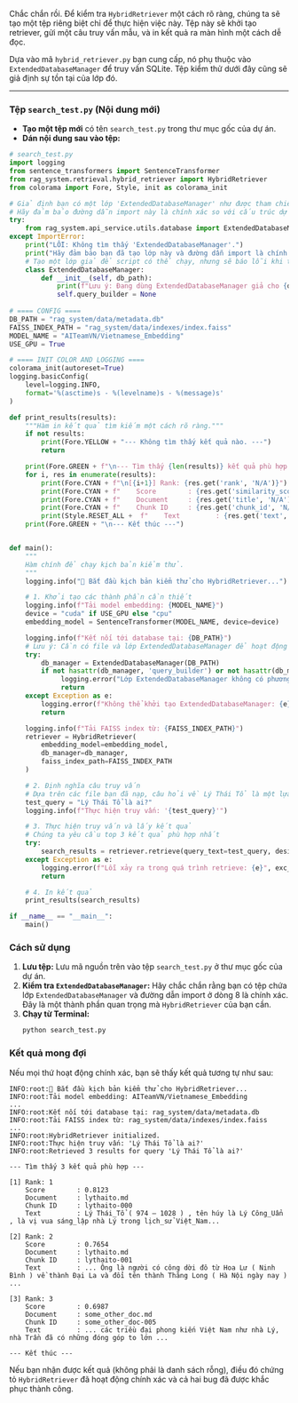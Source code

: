 Chắc chắn rồi. Để kiểm tra `HybridRetriever` một cách rõ ràng, chúng ta sẽ tạo một tệp riêng biệt chỉ để thực hiện việc này. Tệp này sẽ khởi tạo retriever, gửi một câu truy vấn mẫu, và in kết quả ra màn hình một cách dễ đọc.

Dựa vào mã `hybrid_retriever.py` bạn cung cấp, nó phụ thuộc vào `ExtendedDatabaseManager` để truy vấn SQLite. Tệp kiểm thử dưới đây cũng sẽ giả định sự tồn tại của lớp đó.

-----

### **Tệp `search_test.py` (Nội dung mới)**

  * **Tạo một tệp mới** có tên `search_test.py` trong thư mục gốc của dự án.
  * **Dán nội dung sau vào tệp:**

<!-- end list -->

```python
# search_test.py
import logging
from sentence_transformers import SentenceTransformer
from rag_system.retrieval.hybrid_retriever import HybridRetriever
from colorama import Fore, Style, init as colorama_init

# Giả định bạn có một lớp 'ExtendedDatabaseManager' như được tham chiếu trong HybridRetriever
# Hãy đảm bảo đường dẫn import này là chính xác so với cấu trúc dự án của bạn.
try:
    from rag_system.api_service.utils.database import ExtendedDatabaseManager
except ImportError:
    print("LỖI: Không tìm thấy 'ExtendedDatabaseManager'.")
    print("Hãy đảm bảo bạn đã tạo lớp này và đường dẫn import là chính xác.")
    # Tạo một lớp giả để script có thể chạy, nhưng sẽ báo lỗi khi truy vấn
    class ExtendedDatabaseManager:
        def __init__(self, db_path):
            print(f"Lưu ý: Đang dùng ExtendedDatabaseManager giả cho {db_path}")
            self.query_builder = None
    
# ==== CONFIG ====
DB_PATH = "rag_system/data/metadata.db"
FAISS_INDEX_PATH = "rag_system/data/indexes/index.faiss"
MODEL_NAME = "AITeamVN/Vietnamese_Embedding"
USE_GPU = True

# ==== INIT COLOR AND LOGGING ====
colorama_init(autoreset=True)
logging.basicConfig(
    level=logging.INFO,
    format='%(asctime)s - %(levelname)s - %(message)s'
)

def print_results(results):
    """Hàm in kết quả tìm kiếm một cách rõ ràng."""
    if not results:
        print(Fore.YELLOW + "--- Không tìm thấy kết quả nào. ---")
        return

    print(Fore.GREEN + f"\n--- Tìm thấy {len(results)} kết quả phù hợp ---")
    for i, res in enumerate(results):
        print(Fore.CYAN + f"\n[{i+1}] Rank: {res.get('rank', 'N/A')}")
        print(Fore.CYAN + f"    Score        : {res.get('similarity_score', 0.0):.4f}")
        print(Fore.CYAN + f"    Document     : {res.get('title', 'N/A')}")
        print(Fore.CYAN + f"    Chunk ID     : {res.get('chunk_id', 'N/A')}")
        print(Style.RESET_ALL +  f"    Text         : {res.get('text', '').strip()}...")
    print(Fore.GREEN + "\n--- Kết thúc ---")


def main():
    """
    Hàm chính để chạy kịch bản kiểm thử.
    """
    logging.info("🚀 Bắt đầu kịch bản kiểm thử cho HybridRetriever...")

    # 1. Khởi tạo các thành phần cần thiết
    logging.info(f"Tải model embedding: {MODEL_NAME}")
    device = "cuda" if USE_GPU else "cpu"
    embedding_model = SentenceTransformer(MODEL_NAME, device=device)

    logging.info(f"Kết nối tới database tại: {DB_PATH}")
    # Lưu ý: Cần có file và lớp ExtendedDatabaseManager để hoạt động
    try:
        db_manager = ExtendedDatabaseManager(DB_PATH)
        if not hasattr(db_manager, 'query_builder') or not hasattr(db_manager.query_builder, 'search_chunks_advanced'):
             logging.error("Lớp ExtendedDatabaseManager không có phương thức 'query_builder.search_chunks_advanced' cần thiết.")
             return
    except Exception as e:
        logging.error(f"Không thể khởi tạo ExtendedDatabaseManager: {e}")
        return

    logging.info(f"Tải FAISS index từ: {FAISS_INDEX_PATH}")
    retriever = HybridRetriever(
        embedding_model=embedding_model,
        db_manager=db_manager,
        faiss_index_path=FAISS_INDEX_PATH
    )

    # 2. Định nghĩa câu truy vấn
    # Dựa trên các file bạn đã nạp, câu hỏi về Lý Thái Tổ là một lựa chọn tốt
    test_query = "Lý Thái Tổ là ai?"
    logging.info(f"Thực hiện truy vấn: '{test_query}'")

    # 3. Thực hiện truy vấn và lấy kết quả
    # Chúng ta yêu cầu top 3 kết quả phù hợp nhất
    try:
        search_results = retriever.retrieve(query_text=test_query, desired_k=3)
    except Exception as e:
        logging.error(f"Lỗi xảy ra trong quá trình retrieve: {e}", exc_info=True)
        return

    # 4. In kết quả
    print_results(search_results)

if __name__ == "__main__":
    main()
```

### **Cách sử dụng**

1.  **Lưu tệp:** Lưu mã nguồn trên vào tệp `search_test.py` ở thư mục gốc của dự án.
2.  **Kiểm tra `ExtendedDatabaseManager`:** Hãy chắc chắn rằng bạn có tệp chứa lớp `ExtendedDatabaseManager` và đường dẫn import ở dòng 8 là chính xác. Đây là một thành phần quan trọng mà `HybridRetriever` của bạn cần.
3.  **Chạy từ Terminal:**
    ```bash
    python search_test.py
    ```

### **Kết quả mong đợi**

Nếu mọi thứ hoạt động chính xác, bạn sẽ thấy kết quả tương tự như sau:

```
INFO:root:🚀 Bắt đầu kịch bản kiểm thử cho HybridRetriever...
INFO:root:Tải model embedding: AITeamVN/Vietnamese_Embedding
...
INFO:root:Kết nối tới database tại: rag_system/data/metadata.db
INFO:root:Tải FAISS index từ: rag_system/data/indexes/index.faiss
...
INFO:root:HybridRetriever initialized.
INFO:root:Thực hiện truy vấn: 'Lý Thái Tổ là ai?'
INFO:root:Retrieved 3 results for query 'Lý Thái Tổ là ai?'

--- Tìm thấy 3 kết quả phù hợp ---

[1] Rank: 1
    Score        : 0.8123
    Document     : lythaito.md
    Chunk ID     : lythaito-000
    Text         : Lý Thái_Tổ ( 974 – 1028 ) , tên húy là Lý Công_Uẩn , là vị vua sáng_lập nhà Lý trong lịch_sử Việt_Nam...

[2] Rank: 2
    Score        : 0.7654
    Document     : lythaito.md
    Chunk ID     : lythaito-001
    Text         : ... Ông là người có công dời đô từ Hoa Lư ( Ninh Bình ) về thành Đại La và đổi tên thành Thăng Long ( Hà Nội ngày nay ) ...

[3] Rank: 3
    Score        : 0.6987
    Document     : some_other_doc.md
    Chunk ID     : some_other_doc-005
    Text         : ... các triều đại phong kiến Việt Nam như nhà Lý, nhà Trần đã có những đóng góp to lớn ...

--- Kết thúc ---
```

Nếu bạn nhận được kết quả (không phải là danh sách rỗng), điều đó chứng tỏ `HybridRetriever` đã hoạt động chính xác và cả hai bug đã được khắc phục thành công.
